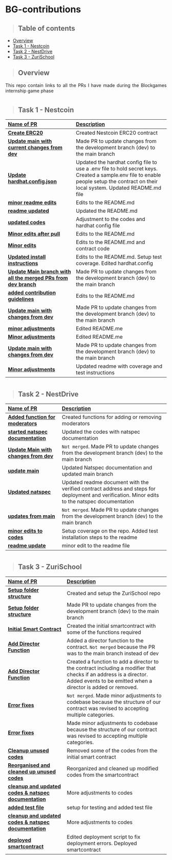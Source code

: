 # BG-contributions

> ## Table of contents
- [Overview](#overview)
- [Task 1 - Nestcoin](#project-features)
- [Task 2 - NestDrive](#technologies)
- [Task 3 - ZuriSchool](#technologies)

> ## Overview
<p align="justify">
This repo contain links to all the PRs I have made during the Blockgames internship game phase
</p>


#
> ## Task 1 - Nestcoin
| <b><u>Name of PR</u></b> | <b><u>Description</u></b> |
| :------------------ | :------------------ |
| **[Create ERC20](https://github.com/TeamResilient/Nestcoin/pull/2/files)**      | Created Nestcoin ERC20 contract    |
| **[Update main with current changes from dev](https://github.com/TeamResilient/Nestcoin/pull/9/files)**      | Made PR to update changes from the development branch (dev) to the main branch            |
| **[Update hardhat.config.json](https://github.com/TeamResilient/Nestcoin/pull/13/files)**      | Updated the hardhat config file to use a .env file to hold secret keys. Created a sample.env file to enable people setup the contract on their local system. Updated README.md file     |
| **[minor readme edits](https://github.com/TeamResilient/Nestcoin/pull/14/files)**      | Edits to the README.md     |
| **[readme updated](https://github.com/TeamResilient/Nestcoin/pull/15/files)**      | Updated the README.md     |
| **[updated codes ](https://github.com/TeamResilient/Nestcoin/pull/23/files)**      | Adjustment to the codes and hardhat config file     |
| **[Minor edits after pull](https://github.com/TeamResilient/Nestcoin/pull/40/files)**      | Edits to the README.md     |
| **[Minor edits](https://github.com/TeamResilient/Nestcoin/pull/45/files)**      | Edits to the README.md and contract code    |
| **[Updated install instructions](https://github.com/TeamResilient/Nestcoin/pull/46/files)**      | Edits to the README.md. Setup test coverage. Edited hardhat.config     |
| **[Update Main branch with all the merged PRs from dev branch](https://github.com/TeamResilient/Nestcoin/pull/47/files)**      | Made PR to update changes from the development branch (dev) to the main branch    |
| **[added contribution guidelines](https://github.com/TeamResilient/Nestcoin/pull/48/files)**      | Edits to the README.md     |
| **[Update main with changes from dev](https://github.com/TeamResilient/Nestcoin/pull/49/files)**      | Made PR to update changes from the development branch (dev) to the main branch    |
| **[minor adjustments](https://github.com/TeamResilient/Nestcoin/pull/50/files)**      | Edited README.me    |
| **[Minor adjustments](https://github.com/TeamResilient/Nestcoin/pull/51/files)**      | Edited README.me    |
| **[Update main with changes from dev](https://github.com/TeamResilient/Nestcoin/pull/49/files)**      | Made PR to update changes from the development branch (dev) to the main branch    |
| **[Minor adjustments](https://github.com/TeamResilient/Nestcoin/pull/51/files)**      | Updated readme with coverage and test instructions    |
#
> ## Task 2 - NestDrive

| <b><u>Name of PR</u></b> | <b><u>Description</u></b> |
| :------------------ | :------------------ |
| **[Added function for moderators](https://github.com/TeamResilient/NestDrive/pull/3/files)**      | Created functions for adding or removing moderators    |
| **[started natspec documentation](https://github.com/TeamResilient/NestDrive/pull/4/files)**      | Updated the codes with natspec documentation          |
| **[Update Main with changes from dev](https://github.com/TeamResilient/Nestcoin/pull/28/files)**      | `Not merged`. Made PR to update changes from the development branch (dev) to the main branch     |
| **[update main](https://github.com/TeamResilient/Nestcoin/pull/29/files)**      | Updated Natspec documentation and updated main branch    |
| **[Updated natspec](https://github.com/TeamResilient/Nestcoin/pull/30/files)**      |  Updated readme document with the verified contract address and steps for deployment and verification. Minor edits to the natspec documentation     |
| **[updates from main](https://github.com/TeamResilient/Nestcoin/pull/31/files)**      | `Not merged`. Made PR to update changes from the development branch (dev) to the main branch     |
| **[minor edits to codes](https://github.com/TeamResilient/Nestcoin/pull/33/files)**      | Setup coverage on the repo. Added test installation steps to the readme    |
| **[readme update](https://github.com/TeamResilient/Nestcoin/pull/34/files)**      | minor edit to the readme file    |
#
> ## Task 3 - ZuriSchool

| <b><u>Name of PR</u></b> | <b><u>Description</u></b> |
| :------------------ | :------------------ |
| **[Setup folder structure](https://github.com/Blockgames-TeamB/ZuriSchool/pull/1/files)**      | Created and setup the ZuriSchool repo     |
| **[Setup folder structure](https://github.com/Blockgames-TeamB/ZuriSchool/pull/2/files)**      | Made PR to update changes from the development branch (dev) to the main branch            |
| **[Initial Smart Contract](https://github.com/Blockgames-TeamB/ZuriSchool/pull/3/files)**      | Created the initial smartcontract with some of the functions required      |
| **[Add Director Function](https://github.com/Blockgames-TeamB/ZuriSchool/pull/4/files)**      | Added a director function to the contract. `Not merged` because the PR was to the main branch instead of dev            |
| **[Add Director Function](https://github.com/Blockgames-TeamB/ZuriSchool/pull/5/files)**      | Created a function to add a director to the contract including a modifier that checks if an address is a director. Added events to be emitted when a director is added or removed.     |
| **[Error fixes](https://github.com/Blockgames-TeamB/ZuriSchool/pull/8/files)**      | `Not merged`. Made minor adjustments to codebase because the structure of our contract was revised to accepting multiple categories. |
| **[Error fixes](https://github.com/Blockgames-TeamB/ZuriSchool/pull/9/files)**      | Made minor adjustments to codebase because the structure of our contract was revised to accepting multiple categories.   |
| **[Cleanup unused codes](https://github.com/Blockgames-TeamB/ZuriSchool/pull/13/files)**      | Removed some of the codes from the initial smart contract   |
| **[Reorganised and cleaned up unused codes](https://github.com/Blockgames-TeamB/ZuriSchool/pull/21/files)**      | Reorganized and cleaned up modified codes from the smartcontract   |
| **[cleanup and updated codes & natspec documentation](https://github.com/Blockgames-TeamB/ZuriSchool/pull/22/files)**      | More adjustments to codes   |
| **[added test file](https://github.com/Blockgames-TeamB/ZuriSchool/pull/24/files)**      | setup for testing and added test file   |
| **[cleanup and updated codes & natspec documentation](https://github.com/Blockgames-TeamB/ZuriSchool/pull/22/files)**      | More adjustments to codes   |
| **[deployed smartcontract](https://github.com/Blockgames-TeamB/ZuriSchool/pull/26/files)**      | Edited deployment script to fix deployment errors. Deployed smartcontract   |

